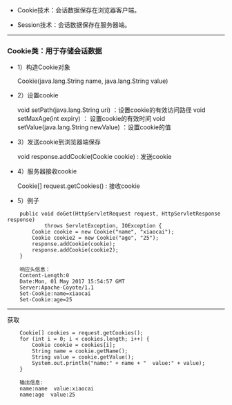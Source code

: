 
* Cookie技术：会话数据保存在浏览器客户端。

* Session技术：会话数据保存在服务器端。

---
### Cookie类：用于存储会话数据

* 1）构造Cookie对象

    Cookie(java.lang.String name, java.lang.String value)
    
* 2）设置cookie

    void setPath(java.lang.String uri)   ：设置cookie的有效访问路径
    void setMaxAge(int expiry) ： 设置cookie的有效时间
    void setValue(java.lang.String newValue) ：设置cookie的值
    
* 3）发送cookie到浏览器端保存

    void response.addCookie(Cookie cookie)  : 发送cookie
    
* 4）服务器接收cookie
    
    Cookie[] request.getCookies()  : 接收cookie


* 5）例子

```
	public void doGet(HttpServletRequest request, HttpServletResponse response)
			throws ServletException, IOException {
		Cookie cookie = new Cookie("name", "xiaocai");
		Cookie cookie2 = new Cookie("age", "25");
		response.addCookie(cookie);
		response.addCookie(cookie2);
	}

    响应头信息：
    Content-Length:0
    Date:Mon, 01 May 2017 15:54:57 GMT
    Server:Apache-Coyote/1.1
    Set-Cookie:name=xiaocai
    Set-Cookie:age=25
```

---

获取

```
    Cookie[] cookies = request.getCookies();
    for (int i = 0; i < cookies.length; i++) {
    	Cookie cookie = cookies[i];
    	String name = cookie.getName();
    	String value = cookie.getValue();
    	System.out.println("name:" + name + "  value:" + value);
    }

    输出信息:
    name:name  value:xiaocai
    name:age  value:25

```